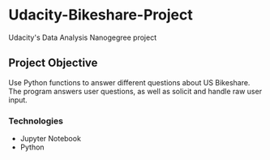 # Udacity-Bikeshare-Project
Udacity's Data Analysis Nanogegree project

## Project Objective
Use Python functions to answer different questions about US Bikeshare. The program answers user questions, as well as solicit and handle raw user input.

### Technologies
* Jupyter Notebook
* Python
